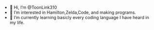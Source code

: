 - 👋 Hi, I’m @ToonLink310
- 👀 I’m interested in Hamilton,Zelda,Code, and making programs.
- 🌱 I’m currently learning basicly every coding language I have heard in my life.

<!---
ToonLink310/ToonLink310 is a ✨ special ✨ repository because its `README.md` (this file) appears on your GitHub profile.
You can click the Preview link to take a look at your changes.
--->

